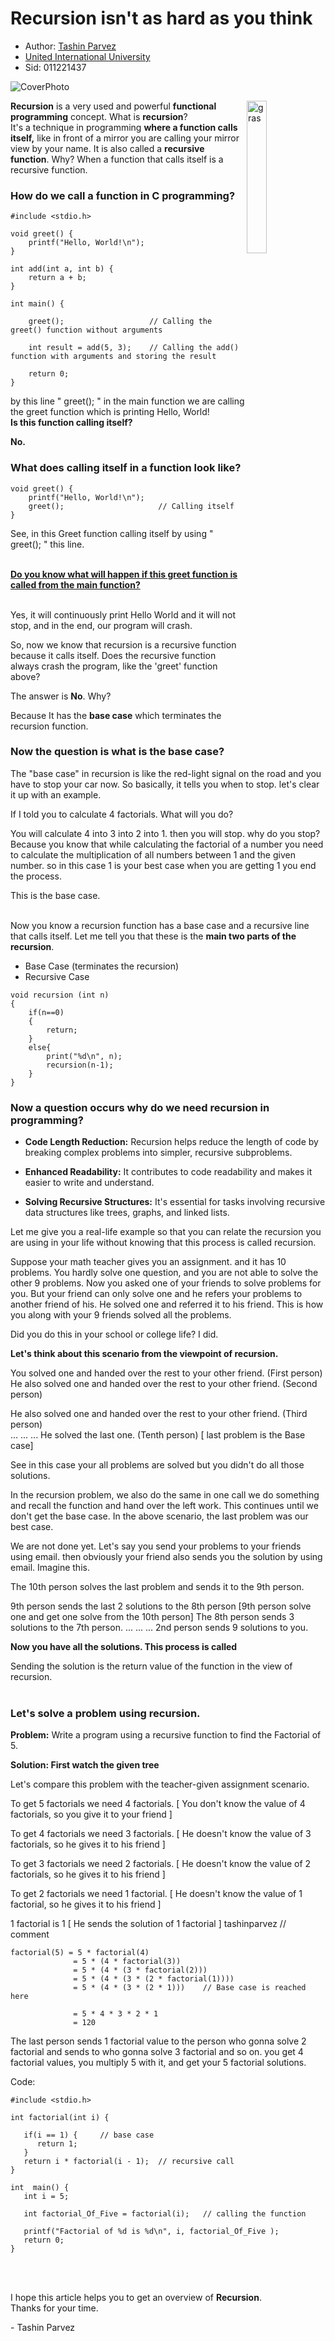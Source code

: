 # Recursion isn't as hard as you think
- Author: [Tashin Parvez](https://github.com/TashinParvez) 
- [United International University](https://www.uiu.ac.bd/)
- Sid: 011221437
 
![CoverPhoto](https://github.com/TashinParvez/My-Blogs-In-UIU-CP-COMMUNITY/blob/Tashin_Parvez_011221437/Algorithms/Recursion%20isn%E2%80%99t%20as%20hard%20as%20you%20think/ImageFile/Cover.png?raw=true)

 <img align="right" width="25%" height="25%" src="https://github.com/TashinParvez/My-Blogs-In-UIU-CP-COMMUNITY/blob/Tashin_Parvez_011221437/Algorithms/Recursion%20isn%E2%80%99t%20as%20hard%20as%20you%20think/ImageFile/spider-man-pointing.jpg" alt="gras" />
<b>Recursion</b> is a very used and powerful <b>functional programming</b>
concept. What is <b>recursion</b>? <br/>
It's a technique in programming <b>where a function calls itself,</b> like in front of a mirror you are calling your
mirror view by your name. It is also called a <b>recursive function</b>.
Why? When a function that calls itself is a recursive function.



### How do we call a function in C programming?

``` {#37243b9a-b511-4341-8e31-7511fc90eeb6 .code}
#include <stdio.h>

void greet() {
    printf("Hello, World!\n");
}

int add(int a, int b) {
    return a + b;
}

int main() {

    greet();                   // Calling the greet() function without arguments

    int result = add(5, 3);    // Calling the add() function with arguments and storing the result

    return 0;
}
```

by this line " greet(); " in the main function we are calling the greet
function which is printing Hello, World! <br/>
**Is this function calling itself?**

<b>No.</b>

### What does calling itself in a function look like?

```
void greet() {
    printf("Hello, World!\n");
    greet();                     // Calling itself
}
```

See, in this Greet function calling itself by using " greet(); " this
line.


<br/>
<b><u>Do you know what will happen if this greet function is called from the main function?</u></b>
<br/><br/>

Yes, it will continuously print Hello World and it will not stop, and in the end, our program will crash.

So, now we know that recursion is a recursive function because it calls itself. Does the recursive function always crash the program, like the 'greet' function above?

The answer is **No**. Why?

Because It has the **base case** which terminates the recursion function.


### Now the question is what is the **base case?**

The "base case" in recursion is like the red-light signal on the road and you have to stop your car now. So basically, it tells you when to stop. let's clear it up with an example.

If I told you to calculate 4 factorials. What will you do?

You will calculate 4 into 3 into 2 into 1. then you will stop. why do
you stop? Because you know that while calculating the factorial of a
number you need to calculate the multiplication of all numbers between 1
and the given number. so in this case 1 is your best case when you are getting 1 you end the process.

This is the base case.
<br/>
<br/>


Now you know a recursion function has a base case and a recursive line
that calls itself. Let me tell you that these is the **main two parts of
the recursion**.

-   Base Case (terminates the recursion)
-   Recursive Case

```
void recursion (int n)
{
    if(n==0)
    {
        return;
    }
    else{
        print("%d\n", n);
        recursion(n-1);
    }
}
```

### Now a question occurs why do we need recursion in programming?

-   **Code Length Reduction:** Recursion helps reduce the length of code
    by breaking complex problems into simpler, recursive subproblems.
    
-   **Enhanced Readability:** It contributes to code readability and
    makes it easier to write and understand.
    
-   **Solving Recursive Structures:** It's essential for tasks
    involving recursive data structures like trees, graphs, and linked
    lists.

Let me give you a real-life example so that you can relate the
recursion you are using in your life without knowing that this process
is called recursion.

Suppose your math teacher gives you an assignment. and it has 10
problems. You hardly solve one question, and you are not able to solve
the other 9 problems. Now you asked one of your friends to solve problems
for you. But your friend can only solve one and he refers your
problems to another friend of his. He solved one and referred it to his
friend. This is how you along with your 9 friends solved all the problems.

Did you do this in your school or college life? I did.

**Let's think about this scenario from the viewpoint of recursion.**

You solved one and handed over the rest to your other friend. (First person)<br/>
He also solved one and handed over the rest to your other friend. (Second person)<br/>

He also solved one and handed over the rest to your other friend. (Third person)<br/>
...
...
...
He solved the last one. (Tenth person) [ last problem is the Base case]

See in this case your all problems are solved but you didn't do all those solutions.

In the recursion problem, we also do the same in one call we do
something and recall the function and hand over the left work. This
continues until we don't get the base case. In the above scenario, the
last problem was our best case.

We are not done yet. Let's say you send your problems to your friends
using email. then obviously your friend also sends you the solution by
using email. Imagine this.

The 10th person solves the last problem and sends it to the 9th person.

9th person sends the last 2 solutions to the 8th person [9th person solve one and get one solve from the 10th person]
The 8th person sends 3 solutions to the 7th person.
...
...
...
2nd person sends 9 solutions to you.

**Now you have all the solutions. This process is called**

Sending the solution is the return value of the function in the view of
recursion.
<br/>
<br/>

### Let's solve a problem using recursion.

**Problem:** Write a program using a recursive function to find the Factorial of 5.

**Solution: First watch the given tree**

Let's compare this problem with the teacher-given assignment scenario.

To get 5 factorials we need 4 factorials. [ You don't know the value of 4 factorials, so you give it to your friend ]

To get 4 factorials we need 3 factorials. [ He doesn't know the value of 3 factorials, so he gives it to his friend ]

To get 3 factorials we need 2 factorials. [ He doesn't know the value of 2 factorials, so he gives it to his friend ]

To get 2 factorials we need 1 factorial. [ He doesn\'t know the value of 1 factorial, so he gives it to his friend ]

1 factorial is 1 [ He sends the solution of 1 factorial ]
tashinparvez // comment

```
factorial(5) = 5 * factorial(4)
              = 5 * (4 * factorial(3))
              = 5 * (4 * (3 * factorial(2)))
              = 5 * (4 * (3 * (2 * factorial(1))))
              = 5 * (4 * (3 * (2 * 1)))    // Base case is reached here

              = 5 * 4 * 3 * 2 * 1
              = 120
```

The last person sends 1 factorial value to the person who gonna solve 2
factorial and sends to who gonna solve 3 factorial and so on. you get 4
factorial values, you multiply 5 with it, and get your 5 factorial
solutions.

Code:

```
#include <stdio.h>

int factorial(int i) {

   if(i == 1) {     // base case
      return 1; 
   }
   return i * factorial(i - 1);  // recursive call
}

int  main() {
   int i = 5;

   int factorial_Of_Five = factorial(i);   // calling the function

   printf("Factorial of %d is %d\n", i, factorial_Of_Five );
   return 0;
}
```

<br/>
<br/>

I hope this article helps you to get an overview of **Recursion**.<br/>
Thanks for your time.
<p>- Tashin Parvez</p>
